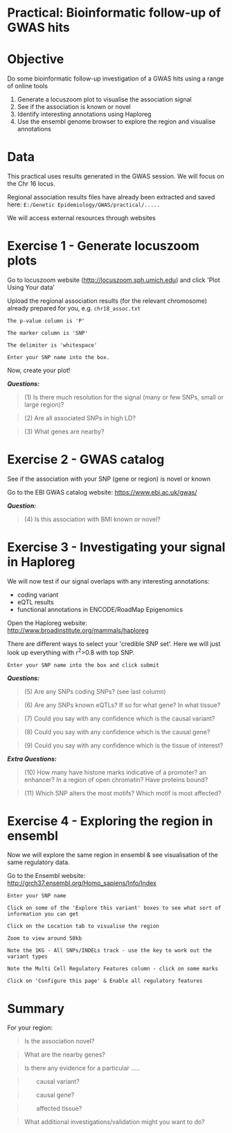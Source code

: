 # Practical: Bioinformatic follow-up of GWAS hits
# Objective
Do some bioinformatic follow-up investigation of a GWAS hits using a range of online tools

1. Generate a locuszoom plot to visualise the association signal
2. See if the association is known or novel 
3. Identify interesting annotations using Haploreg
4. Use the ensembl genome browser to explore the region and visualise annotations

# Data
This practical uses results generated in the GWAS session. We will focus on the Chr 16 locus.

Regional association results files have already been extracted and saved here: `E:/Genetic Epidemiology/GWAS/practical/.....`

We will access external resources through websites


# Exercise 1 - Generate locuszoom plots
Go to locuszoom website (http://locuszoom.sph.umich.edu) and click 'Plot Using Your data'

Upload the regional association results (for the relevant chromosome) already prepared for you, e.g. `chr18_assoc.txt`

`The p-value column is 'P'`

`The marker column is 'SNP'`

`The delimiter is 'whitespace'`

`Enter your SNP name into the box.`


Now, create your plot!

**_Questions:_**
> (1) Is there much resolution for the signal (many or few SNPs, small or large region)?

> (2) Are all associated SNPs in high LD?

> (3) What genes are nearby?


# Exercise 2 - GWAS catalog
See if the association with your SNP (gene or region) is novel or known

Go to the EBI GWAS catalog website: https://www.ebi.ac.uk/gwas/

**_Question:_**
> (4) Is this association with BMI known or novel?


# Exercise 3 - Investigating your signal in Haploreg
We will now test if our signal overlaps with any interesting annotations:

- coding variant
- eQTL results
- functional annotations in ENCODE/RoadMap Epigenomics

Open the Haploreg website: http://www.broadinstitute.org/mammals/haploreg

There are different ways to select your 'credible SNP set'. Here we will just look up everything with r<sup>2</sup>>0.8 with top SNP.

`Enter your SNP name into the box and click submit`

**_Questions:_**
> (5) Are any SNPs coding SNPs? (see last column)

> (6) Are any SNPs known eQTLs? If so for what gene? In what tissue?

> (7) Could you say with any confidence which is the causal variant?

> (8) Could you say with any confidence which is the causal gene?

> (9) Could you say with any confidence which is the tissue of interest?


**_Extra Questions:_**
> (10) How many have histone marks indicative of a promoter? an enhancer? In a region of open chromatin? Have proteins bound?

> (11) Which SNP alters the most motifs? Which motif is most affected?



# Exercise 4 - Exploring the region in ensembl
Now we will explore the same region in ensembl & see visualisation of the same regulatory data.

Go to the Ensembl website: http://grch37.ensembl.org/Homo_sapiens/Info/Index

`Enter your SNP name`

`Click on some of the 'Explore this variant' boxes to see what sort of information you can get`

`Click on the Location tab to visualise the region`

`Zoom to view around 50kb`

`Note the 1KG - All SNPs/INDELs track - use the key to work out the variant types`

`Note the Multi Cell Regulatory Features column - click on some marks`

`Click on 'Configure this page' & Enable all regulatory features`


# Summary
For your region:

> Is the association novel?

> What are the nearby genes?

> Is there any evidence for a particular .....

> &nbsp;&nbsp;&nbsp;&nbsp;&nbsp;&nbsp; causal variant?

>  &nbsp;&nbsp;&nbsp;&nbsp;&nbsp;&nbsp; causal gene?

> &nbsp;&nbsp;&nbsp;&nbsp;&nbsp;&nbsp; affected tissue?

> What additional investigations/validation might you want to do?


